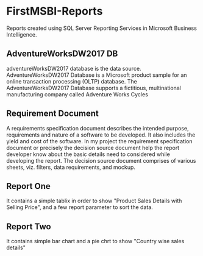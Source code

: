 # FirstMSBI-Reports
Reports created using SQL Server Reporting Services in Microsoft Business Intelligence.

## AdventureWorksDW2017 DB
adventureWorksDW2017 database is the data source. AdventureWorksDW2017 Database is a Microsoft product sample for an online transaction processing (OLTP) database. The AdventureWorksDW2017 Database supports a fictitious, multinational manufacturing company called Adventure Works Cycles

## Requirement Document
A requirements specification document describes the intended purpose, requirements and nature of a software to be developed. It also includes the yield and cost of the software. In my project the requirement specification document or precisely the decision source document help the report developer know about the basic details need to considered while developing the report. The decision source document comprises of various sheets, viz. filters, data requirements, and mockup.

## Report One
It contains a simple tablix in order to  show "Product Sales Details with Selling Price", and a few report parameter to sort the data.

## Report Two
It contains simple bar chart and a pie chrt to show "Country wise sales details"
